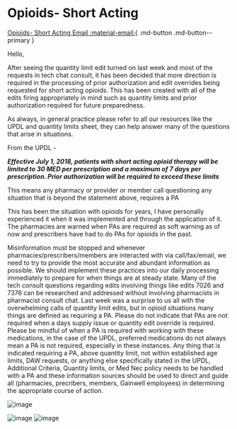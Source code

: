 # Opioids- Short Acting

[Opioids- Short Acting Email :material-email:](https://mygainwell-my.sharepoint.com/:u:/r/personal/christopher_nguyen_gainwelltechnologies_com/Documents/Evergreen/Emails/Short%20Acting%20Opioid%20information.msg?csf=1&web=1&e=DtTdeD){ .md-button .md-button--primary }

Hello,

After seeing the quantity limit edit turned on last week and most of the requests in tech chat consult, it has been decided that more direction is required in the processing of prior authorization and edit overrides being requested for short acting opioids.
This has been created with all of the edits firing appropriately in mind such as quantity limits and prior authorization required for future preparedness.
 
As always, in general practice please refer to all our resources like the UPDL and quantity limits sheet, they can help answer many of the questions that arise in situations.
 
From the UPDL - 

***Effective July 1, 2018, patients with short acting opioid therapy will be limited to 30 MED per prescription and a maximum of 7 days per prescription. Prior authorization will be required to exceed these limits***
 
This means any pharmacy or provider or member call questioning any situation that is beyond the statement above, requires a PA
 
This has been the situation with opioids for years, I have personally experienced it when it was implemented and through the application of it. The pharmacies are warned when PAs are required as soft warning as of now and prescribers have had to do PAs for opioids in the past. 
 
Misinformation must be stopped and whenever pharmacies/prescribers/members are interacted with via call/fax/email, we need to try to provide the most accurate and abundant information as possible. We should implement these practices into our daily processing immediately to prepare for when things are at steady state. Many of the tech consult questions regarding edits involving things like edits 7026 and 7376 can be researched and addressed without involving pharmacists in pharmacist consult chat. Last week was a surprise to us all with the overwhelming calls of quantity limit edits, but in opioid situations many things are defined as requiring a PA. Please do not indicate that PAs are not required when a days supply issue or quantity edit override is required. Please be mindful of when a PA is required with working with these medications, in the case of the UPDL, preferred medications do not always mean a PA is not required, especially in these instances. Any thing that is indicated requiring a PA, above quantity limit, not within established age limits, DAW requests, or anything else specifically stated in the UPDL, Additional Criteria, Quantity limits, or Med Nec policy needs to be handled with a PA and these information sources should be used to direct and guide all (pharmacies, precribers, members, Gainwell employees) in determining the appropriate course of action.

![image](https://user-images.githubusercontent.com/122046056/227423586-10d9a221-0ec3-4657-95f1-4d2fe28fd7f3.png)

![image](https://user-images.githubusercontent.com/122046056/227423599-b25b009b-e966-4c4c-90b0-07ae9e1528d6.png)
![image](https://user-images.githubusercontent.com/122046056/227423609-c81da7e1-e70a-41ac-a368-a3cddb4a049c.png)
